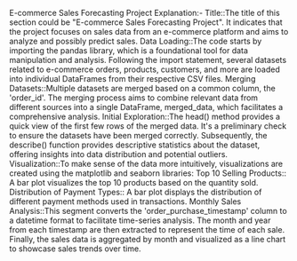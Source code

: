 E-commerce Sales Forecasting Project  Explanation:-
Title::The title of this section could be "E-commerce Sales Forecasting Project". It indicates that the project focuses on sales data from an e-commerce platform and aims to analyze and possibly predict sales.
Data Loading::The code starts by importing the pandas library, which is a foundational tool for data manipulation and analysis. Following the import statement, several datasets related to e-commerce orders, products, customers, and more are loaded into individual DataFrames from their respective CSV files.
Merging Datasets::Multiple datasets are merged based on a common column, the 'order_id'. The merging process aims to combine relevant data from different sources into a single DataFrame, merged_data, which facilitates a comprehensive analysis.
Initial Exploration::The head() method provides a quick view of the first few rows of the merged data. It's a preliminary check to ensure the datasets have been merged correctly. Subsequently, the describe() function provides descriptive statistics about the dataset, offering insights into data distribution and potential outliers.
Visualization::To make sense of the data more intuitively, visualizations are created using the matplotlib and seaborn libraries:
Top 10 Selling Products:: A bar plot visualizes the top 10 products based on the quantity sold.
Distribution of Payment Types:: A bar plot displays the distribution of different payment methods used in transactions.
Monthly Sales Analysis::This segment converts the 'order_purchase_timestamp' column to a datetime format to facilitate time-series analysis. The month and year from each timestamp are then extracted to represent the time of each sale. Finally, the sales data is aggregated by month and visualized as a line chart to showcase sales trends over time.
